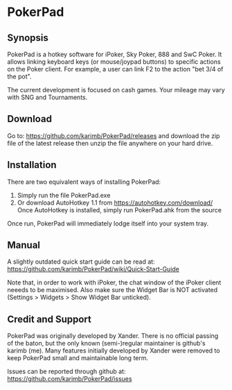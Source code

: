 # PokerPad

## Synopsis
PokerPad is a hotkey software for iPoker, Sky Poker, 888 and SwC Poker. It allows linking keyboard keys (or mouse/joypad buttons) to specific actions on the Poker client. For example, a user can link F2 to the action "bet 3/4 of the pot".

The current development is focused on cash games. Your mileage may vary with SNG and Tournaments.

## Download
Go to: https://github.com/karimb/PokerPad/releases 
and download the zip file of the latest release then unzip the file anywhere on your hard drive.

## Installation
There are two equivalent ways of installing PokerPad:

1. Simply run the file PokerPad.exe
2. Or download AutoHotkey 1.1 from https://autohotkey.com/download/  
Once AutoHotkey is installed, simply run PokerPad.ahk from the source

Once run, PokerPad will immediately lodge itself into your system tray.

## Manual
A slightly outdated quick start guide can be read at: https://github.com/karimb/PokerPad/wiki/Quick-Start-Guide

Note that, in order to work with iPoker, the chat window of the iPoker client neeeds to be maximised. Also make sure the Widget Bar is NOT activated (Settings > Widgets > Show Widget Bar unticked).  

## Credit and Support
PokerPad was originally developed by Xander. There is no official passing of the baton, but the only known (semi-)regular maintainer is github's karimb (me). Many features initially developed by Xander were removed to keep PokerPad small and maintainable long term.

Issues can be reported through github at: https://github.com/karimb/PokerPad/issues
